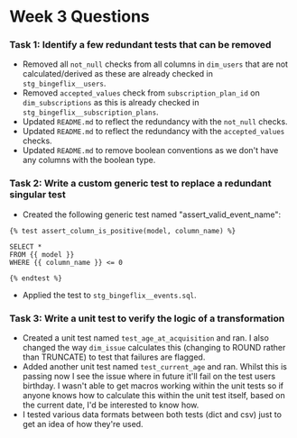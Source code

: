 # Week 3 Questions

### Task 1: Identify a few redundant tests that can be removed
- Removed all `not_null` checks from all columns in `dim_users` that are not calculated/derived as these are already checked in `stg_bingeflix__users`.
- Removed `accepted_values` check from `subscription_plan_id` on `dim_subscriptions` as this is already checked in `stg_bingeflix__subscription_plans`.
- Updated `README.md` to reflect the redundancy with the `not_null` checks.
- Updated `README.md` to reflect the redundancy with the  `accepted_values` checks.
- Updated `README.md` to remove boolean conventions as we don't have any columns with the boolean type.

### Task 2: Write a custom generic test to replace a redundant singular test
- Created the following generic test named "assert_valid_event_name":
```
{% test assert_column_is_positive(model, column_name) %}

SELECT *
FROM {{ model }}
WHERE {{ column_name }} <= 0

{% endtest %}
```
- Applied the test to `stg_bingeflix__events.sql`.

### Task 3: Write a unit test to verify the logic of a transformation
- Created a unit test named `test_age_at_acquisition` and ran. I also changed the way `dim_issue` calculates this (changing to ROUND rather than TRUNCATE) to test that failures are flagged.
- Added another unit test named `test_current_age` and ran. Whilst this is passing now I see the issue where in future it'll fail on the test users birthday. I wasn't able to get macros working within the unit tests so if anyone knows how to calculate this within the unit test itself, based on the current date, I'd be interested to know how.
- I tested various data formats between both tests (dict and csv) just to get an idea of how they're used.
